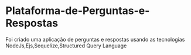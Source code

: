 # Plataforma-de-Perguntas-e-Respostas
Foi criado uma aplicação de perguntas e respostas usando as tecnologias NodeJs,Ejs,Sequelize,Structured Query Language
